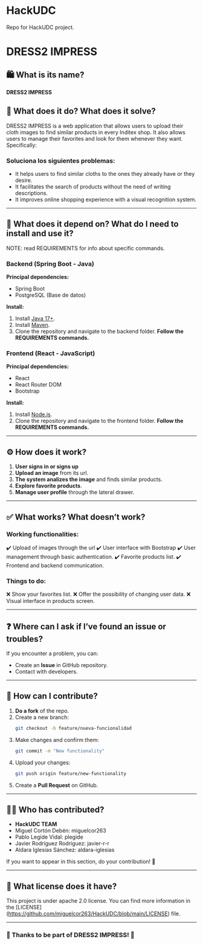 # HackUDC
Repo for HackUDC project.

# DRESS2 IMPRESS

## 🛍️ What is its name?
**DRESS2 IMPRESS**

## 🤔 What does it do? What does it solve?
DRESS2 IMPRESS is a web application that allows users to upload their cloth images to find similar products in every Inditex shop. It also allows users to manage their favorites and look for them whenever they want. Specifically:

### **Soluciona los siguientes problemas:**
- It helps users to find similar cloths to the ones they already have or they desire.
- It facilitates the search of products without the need of writing descriptions.
- It improves online shopping experience with a visual recognition system.

---

## 🔗 What does it depend on? What do I need to install and use it?
NOTE: read REQUIREMENTS for info about specific commands.
### **Backend (Spring Boot - Java)**
**Principal dependencies:**
- Spring Boot
- PostgreSQL (Base de datos)

**Install:**
1. Install [Java 17+](https://adoptopenjdk.net/).
2. Install [Maven](https://maven.apache.org/download.cgi).
3. Clone the repository and navigate to the backend folder.
**Follow the REQUIREMENTS commands.**

### **Frontend (React - JavaScript)**
**Principal dependencies:**
- React
- React Router DOM
- Bootstrap

**Install:**
1. Install [Node.js](https://nodejs.org/).
2. Clone the repository and navigate to the frontend folder.
**Follow the REQUIREMENTS commands.**

---

## ⚙️ How does it work?
1. **User signs in or signs up**
2. **Upload an image** from its url.
3. **The system analizes the image** and finds similar products.
4. **Explore favorite products**.
5. **Manage user profile** through the lateral drawer.

---

## ✅ What works? What doesn’t work?
### **Working functionalities:**
✔️ Upload of images through the url
✔️ User interface with Bootstrap
✔️ User management through basic authentication.
✔️ Favorite products list.
✔️ Frontend and backend communication.

### **Things to do:**
❌ Show your favorites list.
❌ Offer the possibility of changing user data.
❌ Visual interface in products screen.

---

## ❓ Where can I ask if I’ve found an issue or troubles?
If you encounter a problem, you can:
- Create an **Issue** in GitHub repository.
- Contact with developers.

---

## 🚀 How can I contribute?
1. **Do a fork** of the repo.
2. Create a new branch:
   ```sh
   git checkout -b feature/nueva-funcionalidad
   ```
3. Make changes and confirm them:
   ```sh
   git commit -m "New functionality"
   ```
4. Upload your changes:
   ```sh
   git push origin feature/new-functionality
   ```
5. Create a **Pull Request** on GitHub.

---

## 👨‍💻 Who has contributed?
- **HackUDC TEAM**
- Miguel Cortón Debén: miguelcor263
- Pablo Legide Vidal: plegide
- Javier Rodríguez Rodríguez: javier-r-r
- Aldara Iglesias Sánchez: aldara-iglesias

If you want to appear in this section, do your contribution! 🎉

---

## 📜 What license does it have?
This project is under apache 2.0 license. You can find more information in the [LICENSE] (https://github.com/miguelcor263/HackUDC/blob/main/LICENSE) file.

---

### 🚀 Thanks to be part of DRESS2 IMPRESS! 💙

